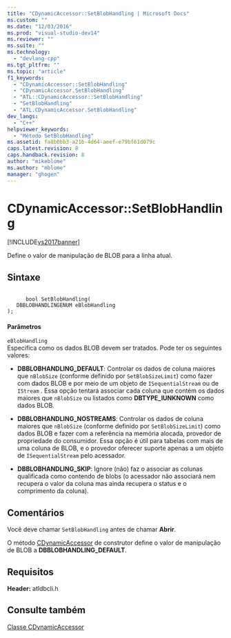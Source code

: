 ```yaml
---
title: "CDynamicAccessor::SetBlobHandling | Microsoft Docs"
ms.custom: ""
ms.date: "12/03/2016"
ms.prod: "visual-studio-dev14"
ms.reviewer: ""
ms.suite: ""
ms.technology: 
  - "devlang-cpp"
ms.tgt_pltfrm: ""
ms.topic: "article"
f1_keywords: 
  - "CDynamicAccessor::SetBlobHandling"
  - "CDynamicAccessor.SetBlobHandling"
  - "ATL::CDynamicAccessor::SetBlobHandling"
  - "SetBlobHandling"
  - "ATL.CDynamicAccessor.SetBlobHandling"
dev_langs: 
  - "C++"
helpviewer_keywords: 
  - "Método SetBlobHandling"
ms.assetid: fa8b0bb3-a21b-4d64-aeef-e79bf61d079c
caps.latest.revision: 8
caps.handback.revision: 8
author: "mikeblome"
ms.author: "mblome"
manager: "ghogen"
---
```

# CDynamicAccessor::SetBlobHandling
[!INCLUDE[vs2017banner](../../assembler/inline/includes/vs2017banner.md)]

Define o valor de manipulação de BLOB para a linha atual.  
  
## Sintaxe  
  
```  
  
      bool SetBlobHandling(  
   DBBLOBHANDLINGENUM eBlobHandling   
);  
```  
  
#### Parâmetros  
 `eBlobHandling`  
 Especifica como os dados BLOB devem ser tratados.  Pode ter os seguintes valores:  
  
-   **DBBLOBHANDLING\_DEFAULT**: Controlar os dados de coluna maiores que `nBlobSize` \(conforme definido por `SetBlobSizeLimit`\) como fazer com dados BLOB e por meio de um objeto de `ISequentialStream` ou de `IStream` .  Essa opção tentará associar cada coluna que contém os dados maiores que `nBlobSize` ou listados como **DBTYPE\_IUNKNOWN** como dados BLOB.  
  
-   **DBBLOBHANDLING\_NOSTREAMS**: Controlar os dados de coluna maiores que `nBlobSize` \(conforme definido por `SetBlobSizeLimit`\) como dados BLOB e fazer com a referência na memória alocada, provedor de propriedade do consumidor.  Essa opção é útil para tabelas com mais de uma coluna de BLOB, e o provedor oferecer suporte apenas a um objeto de `ISequentialStream` pelo acessador.  
  
-   **DBBLOBHANDLING\_SKIP**: Ignore \(não\) faz o associar as colunas qualificada como contendo de blobs \(o acessador não associará nem recupera o valor da coluna mas ainda recupera o status e o comprimento da coluna\).  
  
## Comentários  
 Você deve chamar `SetBlobHandling` antes de chamar **Abrir**.  
  
 O método [CDynamicAccessor](../../data/oledb/cdynamicaccessor-class.md) de construtor define o valor de manipulação de BLOB a **DBBLOBHANDLING\_DEFAULT**.  
  
## Requisitos  
 **Header:** atldbcli.h  
  
## Consulte também  
 [Classe CDynamicAccessor](../../data/oledb/cdynamicaccessor-class.md)